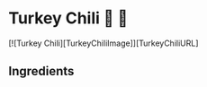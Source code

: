 # Turkey Chili :turkey: :turkey:

[![Turkey Chili][TurkeyChiliImage]][TurkeyChiliURL]


## Ingredients
